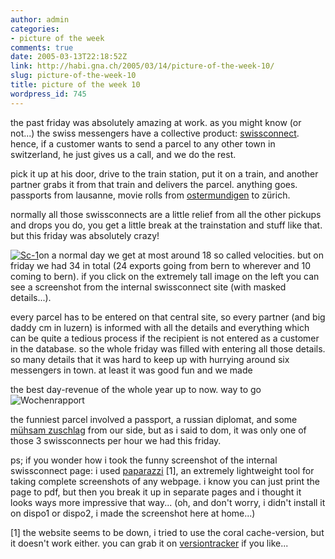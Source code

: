 ```yaml
---
author: admin
categories:
- picture of the week
comments: true
date: 2005-03-13T22:18:52Z
link: http://habi.gna.ch/2005/03/14/picture-of-the-week-10/
slug: picture-of-the-week-10
title: picture of the week 10
wordpress_id: 745
---
```


the past friday was absolutely amazing at work. as you might know (or not...) the swiss messengers have a collective product: [swissconnect](http://www.swissconnect.ch/). hence, if a customer wants to send a parcel to any other town in switzerland, he just gives us a call, and we do the rest.
  
pick it up at his door, drive to the train station, put it on a train, and another partner grabs it from that train and delivers the parcel. anything goes. passports from lausanne, movie rolls from [ostermundigen](http://map.search.ch/ostermundigen) to zürich.
  
normally  all those swissconnects are a little relief from all the other pickups and drops you do, you get a little break at the trainstation and stuff like that. but this friday was absolutely crazy!



[![Sc-1](http://habi.gna.ch/blog/images/sc-1-tm.jpg)](http://habi.gna.ch/blog/images/sc-1.jpg)on a normal day we get at most around 18 so called velocities. but on friday we had 34 in total (24 exports going from bern to wherever and 10 coming to bern). if you click on the extremely tall image on the left you can see a screenshot from the internal swissconnect site (with masked details...).
  
every parcel has to be entered on that central site, so every partner (and big daddy cm in luzern) is informed with all the details and everything which can be quite a tedious process if the recipient is not entered as a customer in the database. so the whole friday was filled with entering all those details. so many details that it was hard to keep up with hurrying around six messengers in town. at least it was good fun and we made 



the best day-revenue of the whole year up to now. way to go![![Wochenrapport](http://habi.gna.ch/blog/images/wochenrapport-tm.jpg)](http://habi.gna.ch/blog/images/wochenrapport.jpg)
  
the funniest parcel involved a passport, a russian diplomat, and some [mühsam zuschlag](http://velocite.ch/weblogtoo/?p=95) from our side, but as i said to dom, it was only one of those 3 swissconnects per hour we had this friday.



ps; if you wonder how i took the funny screenshot of the internal swissconnect page: i used [paparazzi](http://0x.se.nyud.net:8090/paparazzi/) [1], an extremely lightweight tool for taking complete screenshots of any webpage. i know you can just print the page to pdf, but then you break it up in separate pages and i thought it looks ways more impressive that way... (oh, and don't worry, i didn't install it on dispo1 or dispo2, i made the screenshot here at home...)



[1] the website seems to be down, i tried to use the coral cache-version, but it doesn't work either. you can grab it on [versiontracker](http://www.versiontracker.com/dyn/moreinfo/macosx/24625) if you like...

